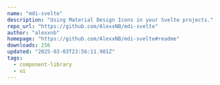 ```yaml
---
name: "mdi-svelte"
description: "Using Material Design Icons in your Svelte projects."
repo_url: "https://github.com/AlexxNB/mdi-svelte"
author: "alexxnb"
homepage: "https://github.com/AlexxNB/mdi-svelte#readme"
downloads: 256
updated: "2025-03-03T23:56:11.901Z"
tags: 
  - component-library
  - ui
---
```

